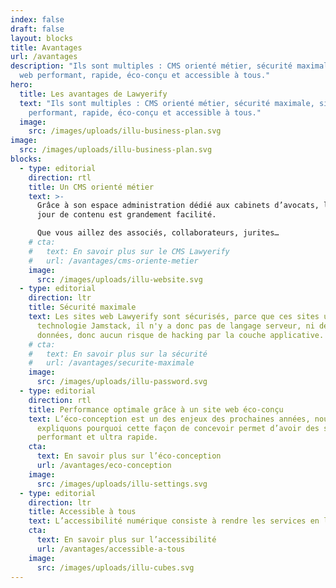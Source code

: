 ```yaml
---
index: false
draft: false
layout: blocks
title: Avantages
url: /avantages
description: "Ils sont multiples : CMS orienté métier, sécurité maximale, site
  web performant, rapide, éco-conçu et accessible à tous."
hero:
  title: Les avantages de Lawyerify
  text: "Ils sont multiples : CMS orienté métier, sécurité maximale, site web
    performant, rapide, éco-conçu et accessible à tous."
  image:
    src: /images/uploads/illu-business-plan.svg
image:
  src: /images/uploads/illu-business-plan.svg
blocks:
  - type: editorial
    direction: rtl
    title: Un CMS orienté métier
    text: >-
      Grâce à son espace administration dédié aux cabinets d’avocats, la mise à
      jour de contenu est grandement facilité.

      Que vous aillez des associés, collaborateurs, jurites…
    # cta:
    #   text: En savoir plus sur le CMS Lawyerify
    #   url: /avantages/cms-oriente-metier
    image:
      src: /images/uploads/illu-website.svg
  - type: editorial
    direction: ltr
    title: Sécurité maximale
    text: Les sites web Lawyerify sont sécurisés, parce que ces sites utilisent la
      technologie Jamstack, il n'y a donc pas de langage serveur, ni de base de
      données, donc aucun risque de hacking par la couche applicative.
    # cta:
    #   text: En savoir plus sur la sécurité
    #   url: /avantages/securite-maximale
    image:
      src: /images/uploads/illu-password.svg
  - type: editorial
    direction: rtl
    title: Performance optimale grâce à un site web éco-conçu
    text: L’éco-conception est un des enjeux des prochaines années, nous vous
      expliquons pourquoi cette façon de concevoir permet d’avoir des sites web
      performant et ultra rapide.
    cta:
      text: En savoir plus sur l’éco-conception
      url: /avantages/eco-conception
    image:
      src: /images/uploads/illu-settings.svg
  - type: editorial
    direction: ltr
    title: Accessible à tous
    text: L’accessibilité numérique consiste à rendre les services en ligne accessibles aux personnes en situation de handicap. La direction interministérielle du numérique (DINUM) édite le référentiel général d’amélioration de l’accessibilité (RGAA) ce à quoi Lawyerify respecte au plus près.
    cta:
      text: En savoir plus sur l’accessibilité
      url: /avantages/accessible-a-tous
    image:
      src: /images/uploads/illu-cubes.svg
---
```

